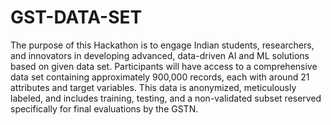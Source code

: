 # GST-DATA-SET
The purpose of this Hackathon is to engage Indian students, researchers, and innovators in developing advanced, data-driven AI and ML solutions based on given data set. Participants will have access to a comprehensive data set containing approximately 900,000 records, each with around 21 attributes and target variables. This data is anonymized, meticulously labeled, and includes training, testing, and a non-validated subset reserved specifically for final evaluations by the GSTN.
